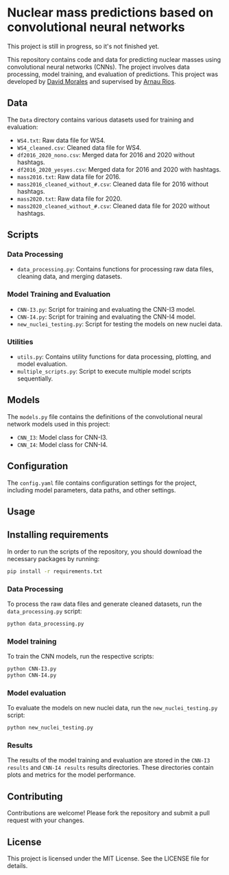 # Nuclear mass predictions based on convolutional neural networks
This project is still in progress, so it's not finished yet.


This repository contains code and data for predicting nuclear masses using convolutional neural networks (CNNs). The project involves data processing, model training, and evaluation of predictions. This project was developed by [David Morales](https://www.linkedin.com/in/david-morales-361b41282/) and supervised by [Arnau Rios](https://www.linkedin.com/in/arnau-rios-huguet/).


## Data

The `Data` directory contains various datasets used for training and evaluation:
- `WS4.txt`: Raw data file for WS4.
- `WS4_cleaned.csv`: Cleaned data file for WS4.
- `df2016_2020_nono.csv`: Merged data for 2016 and 2020 without hashtags.
- `df2016_2020_yesyes.csv`: Merged data for 2016 and 2020 with hashtags.
- `mass2016.txt`: Raw data file for 2016.
- `mass2016_cleaned_without_#.csv`: Cleaned data file for 2016 without hashtags.
- `mass2020.txt`: Raw data file for 2020.
- `mass2020_cleaned_without_#.csv`: Cleaned data file for 2020 without hashtags.

## Scripts

### Data Processing
- `data_processing.py`: Contains functions for processing raw data files, cleaning data, and merging datasets.

### Model Training and Evaluation
- `CNN-I3.py`: Script for training and evaluating the CNN-I3 model.
- `CNN-I4.py`: Script for training and evaluating the CNN-I4 model.
- `new_nuclei_testing.py`: Script for testing the models on new nuclei data.

### Utilities
- `utils.py`: Contains utility functions for data processing, plotting, and model evaluation.
- `multiple_scripts.py`: Script to execute multiple model scripts sequentially.

## Models

The `models.py` file contains the definitions of the convolutional neural network models used in this project:
- `CNN_I3`: Model class for CNN-I3.
- `CNN_I4`: Model class for CNN-I4.

## Configuration

The `config.yaml` file contains configuration settings for the project, including model parameters, data paths, and other settings.

## Usage

## Installing requirements
In order to run the scripts of the repository, you should download the necessary packages by running:
```sh
pip install -r requirements.txt
```

### Data Processing
To process the raw data files and generate cleaned datasets, run the `data_processing.py` script:
```sh
python data_processing.py
```

### Model training
To train the CNN models, run the respective scripts:
```sh
python CNN-I3.py
python CNN-I4.py
```

### Model evaluation
To evaluate the models on new nuclei data, run the `new_nuclei_testing.py` script:
```sh
python new_nuclei_testing.py
```

### Results
The results of the model training and evaluation are stored in the `CNN-I3 results` and `CNN-I4 results` results directories. These directories contain plots and metrics for the model performance.


## Contributing
Contributions are welcome! Please fork the repository and submit a pull request with your changes.

## License
This project is licensed under the MIT License. See the LICENSE file for details.